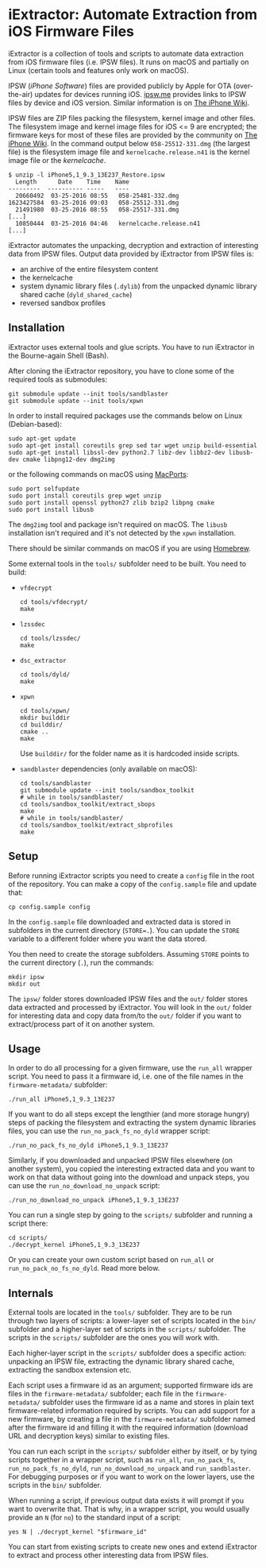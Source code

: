 # iExtractor: Automate Extraction from iOS Firmware Files

iExtractor is a collection of tools and scripts to automate data extraction from iOS firmware files (i.e. IPSW files). It runs on macOS and partially on Linux (certain tools and features only work on macOS).

IPSW (*iPhone Software*) files are provided publicly by Apple for OTA (over-the-air) updates for devices running iOS. [ipsw.me](https://ipsw.me/) provides links to IPSW files by device and iOS version. Similar information is on [The iPhone Wiki](https://www.theiphonewiki.com/wiki/Firmware_Keys).

IPSW files are ZIP files packing the filesystem, kernel image and other files. The filesystem image and kernel image files for iOS <= 9 are encrypted; the firmware keys for most of these files are provided by the community on [The iPhone Wiki](https://www.theiphonewiki.com/wiki/Firmware_Keys). In the command output below `058-25512-331.dmg` (the largest file) is the filesystem image file and `kernelcache.release.n41` is the kernel image file or the *kernelcache*.

```
$ unzip -l iPhone5,1_9.3_13E237_Restore.ipsw
  Length      Date    Time    Name
---------  ---------- -----   ----
  20660492  03-25-2016 08:55   058-25481-332.dmg
1623427584  03-25-2016 09:03   058-25512-331.dmg
  21491980  03-25-2016 08:55   058-25517-331.dmg
[...]
  10850444  03-25-2016 04:46   kernelcache.release.n41
[...]
```

iExtractor automates the unpacking, decryption and extraction of interesting data from IPSW files. Output data provided by iExtractor from IPSW files is:

  * an archive of the entire filesystem content
  * the kernelcache
  * system dynamic library files (`.dylib`) from the unpacked dynamic library shared cache (`dyld_shared_cache`)
  * reversed sandbox profiles

## Installation

iExtractor uses external tools and glue scripts. You have to run iExtractor in the Bourne-again Shell (Bash).

After cloning the iExtractor repository, you have to clone some of the required tools as submodules:

```
git submodule update --init tools/sandblaster
git submodule update --init tools/xpwn
```

In order to install required packages use the commands below on Linux (Debian-based):

```
sudo apt-get update
sudo apt-get install coreutils grep sed tar wget unzip build-essential
sudo apt-get install libssl-dev python2.7 libz-dev libbz2-dev libusb-dev cmake libpng12-dev dmg2img
```

or the following commands on macOS using [MacPorts](https://www.macports.org/):

```
sudo port selfupdate
sudo port install coreutils grep wget unzip
sudo port install openssl python27 zlib bzip2 libpng cmake
sudo port install libusb
```

The `dmg2img` tool and package isn't required on macOS. The `libusb` installation isn't required and it's not detected by the `xpwn` installation.

There should be similar commands on macOS if you are using [Homebrew](https://brew.sh/).

Some external tools in the `tools/` subfolder need to be built. You need to build:

  * `vfdecrypt`

    ```
    cd tools/vfdecrypt/
    make
    ```

  * `lzssdec`

    ```
    cd tools/lzssdec/
    make
    ```

  * `dsc_extractor`

    ```
    cd tools/dyld/
    make
    ```

  * `xpwn`

    ```
    cd tools/xpwn/
    mkdir builddir
    cd builddir/
    cmake ..
    make
    ```

    Use `builddir/` for the folder name as it is hardcoded inside scripts.

  * `sandblaster` dependencies (only available on macOS):

    ```
    cd tools/sandblaster
    git submodule update --init tools/sandbox_toolkit
    # while in tools/sandblaster/
    cd tools/sandbox_toolkit/extract_sbops
    make
    # while in tools/sandblaster/
    cd tools/sandbox_toolkit/extract_sbprofiles
    make
    ```

## Setup

Before running iExtractor scripts you need to create a `config` file in the root of the repository. You can make a copy of the `config.sample` file and update that:

```
cp config.sample config
```

In the `config.sample` file downloaded and extracted data is stored in subfolders in the current directory (`STORE=.`). You can update the `STORE` variable to a different folder where you want the data stored.

You then need to create the storage subfolders. Assuming `STORE` points to the current directory (`.`), run the commands:

```
mkdir ipsw
mkdir out
```

The `ipsw/` folder stores downloaded IPSW files and the `out/` folder stores data extracted and processed by iExtractor. You will look in the `out/` folder for interesting data and copy data from/to the `out/` folder if you want to extract/process part of it on another system.

## Usage

In order to do all processing for a given firmware, use the `run_all` wrapper script. You need to pass it a firmware id, i.e. one of the file names in the `firmware-metadata/` subfolder:

```
./run_all iPhone5,1_9.3_13E237
```

If you want to do all steps except the lengthier (and more storage hungry) steps of packing the filesystem and extracting the system dynamic libraries files, you can use the `run_no_pack_fs_no_dyld` wrapper script:

```
./run_no_pack_fs_no_dyld iPhone5,1_9.3_13E237
```

Similarly, if you downloaded and unpacked IPSW files elsewhere (on another system), you copied the interesting extracted data and you want to work on that data without going into the download and unpack steps, you can use the `run_no_download_no_unpack` script:

```
./run_no_download_no_unpack iPhone5,1_9.3_13E237
```

You can run a single step by going to the `scripts/` subfolder and running a script there:

```
cd scripts/
./decrypt_kernel iPhone5,1_9.3_13E237
```

Or you can create your own custom script based on `run_all` or `run_no_pack_no_fs_no_dyld`. Read more below.

## Internals

External tools are located in the `tools/` subfolder. They are to be run through two layers of scripts: a lower-layer set of scripts located in the `bin/` subfolder and a higher-layer set of scripts in the `scripts/` subfolder. The scripts in the `scripts/` subfolder are the ones you will work with.

Each higher-layer script in the `scripts/` subfolder does a specific action: unpacking an IPSW file, extracting the dynamic library shared cache, extracting the sandbox extension etc.

Each script uses a firmware id as an argument; supported firmware ids are files in the `firmware-metadata/` subfolder; each file in the `firmware-metadata/` subfolder uses the firmware id as a name and stores in plain text firmware-related information required by scripts. You can add support for a new firmware, by creating a file in the `firmware-metadata/` subfolder named after the firmware id and filling it with the required information (download URL and decryption keys) similar to existing files.

You can run each script in the `scripts/` subfolder either by itself, or by tying scripts together in a wrapper script, such as `run_all`, `run_no_pack_fs`, `run_no_pack_fs_no_dyld`, `run_no_download_no_unpack` and `run_sandblaster`. For debugging purposes or if you want to work on the lower layers, use the scripts in the `bin/` subfolder.

When running a script, if previous output data exists it will prompt if you want to overwrite that. That is why, in a wrapper script, you would usually provide an `N` (for `no`) to the standard input of a script:

```
yes N | ./decrypt_kernel "$firmware_id"
```

You can start from existing scripts to create new ones and extend iExtractor to extract and process other interesting data from IPSW files.
